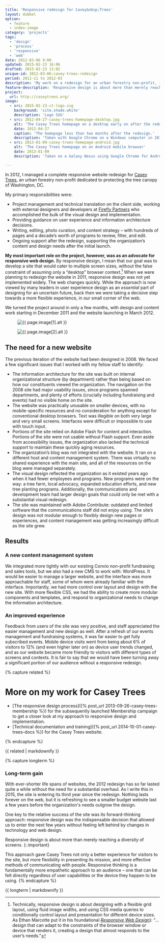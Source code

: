 ```yaml
---
title: 'Responsive redesign for Casey&nbsp;Trees'
layout: dubbel
option:
  - feature
  - index-image
category: 'projects'
tags:
  - 'design'
  - 'process'
  - 'responsive'
  - 'web'
date: 2012-03-06 9:00
updated: 2015-02-23 16:06
drafted: 2015-02-23 13:02
unique-id: 2012-03-06:casey-trees-redesign
period: 2011-11 to 2012-03
description: 'My work on a redesign for an urban forestry non-profit, in the early days of responsive web design.'
feature-description: 'Responsive design is about more than merely reaching a diversity of screens. This is my work on a redesign for an urban forestry non-profit, in the early days of responsive web design.'
project:
  url: http://caseytrees.org/
image:
  - src: 2015-02-23-ct-logo.svg
    background: 'site.shade.white'
    description: 'Logo SVG'
  - src: 2012-04-27-casey-trees-homepage-desktop.jpg
    alt: 'The Casey Trees homepage on a desktop early on after the redesign, with a series of slides and all navigation items visible, including events and the Tree Report Card.'
    date: 2012-04-27
    caption: 'The homepage less than two months after the redesign.'
    description: 'Taken with Google Chrome on a Windows computer in 2012, shortly after the redesign.'
  - src: 2013-01-09-casey-trees-homepage-android.jpg
    alt: 'The Casey Trees homepage on an Android mobile browser'
    date: 2013-01-09
    description: 'Taken on a Galaxy Nexus using Google Chrome for Android in 2013'

---
```


In 2012, I managed a complete responsive website redesign for [Casey Trees](http://caseytrees.org/), an urban forestry non-profit dedicated to protecting the tree canopy of Washington, DC.

My primary responsibilities were:

- Project management and technical translation on the client side, working with external designers and developers at [Firefly Partners](http://www.fireflypartners.com) who accomplished the bulk of the visual design and implementation.
- Providing guidance on user experience and information architecture decisions.
- Writing, editing, photo curation, and content strategy – with hundreds of pages and a decade’s worth of programs to review, filter, and edit.
- Ongoing support after the redesign, supporting the organization’s content and design needs after the initial launch.

**My most important role on the project, however, was as an advocate for responsive web design.** By responsive design, I mean that our goal was to develop a site that would cater to multiple screen sizes, without the false constraint of assuming only a “desktop” browser context.[^1] When we were planning to redesign the website in 2011, responsive design was not yet implemented widely. The web changes quickly. While the approach is now viewed by many leaders in user experience design as an *essential* part of designing for an uncertain future, back then we were taking a decisive step towards a more flexible experience, in our small corner of the web.

We turned the project around in only a few months, with design and content work starting in December 2011 and the website launching in March 2012.

<div class="grid">
<figure class="w66 screenshot">
  <img
    src="{{ site.image-url }}/{{ page.image[1].src }}" 
    alt="{{ page.image[1].alt }}"
  >
</figure>
<figure class="w33 screenshot">
  <img
    src="{{ site.image-url }}/{{ page.image[2].src }}" 
    alt="{{ page.image[2].alt }}"
  >
</figure>
</div>

## The need for a new website

The previous iteration of the website had been designed in 2008. We faced a few significant issues that I worked with my fellow staff to identify:

- The information architecture for the site was built on internal organizational structure (by department) rather than being based on how our constituents viewed the organization. The navigation on the 2008 site had major usability issues, since programs spanned departments, and plenty of efforts (crucially including fundraising and events) had no visible home on the site.
- The website was practically unusable on smaller devices, with no mobile-specific resources and no consideration for anything except for conventional desktop browsers. Text was illegible on both very large and very small screens. Interfaces were difficult or impossible to use with touch input.
- Portions of the site relied on Adobe Flash for content and interaction. Portions of the site were not usable without Flash support. Even aside from accessibility issues, the organization also lacked the technical support to maintain these quickly aging resources.
- The organization’s blog was not integrated with the website. It ran on a different host and content management system. There was virtually no shared experience with the main site, and all of the resources on the blog were managed separately.
- The visual design reflected the organization as it existed years ago when it had fewer employees and programs. New programs were on the way: a tree farm, local advocacy, expanded education efforts, and new tree planting programs. Additionally, the communications and development team had larger design goals that could only be met with a substantial visual redesign.
- The site was maintained with Adobe Contribute: outdated and limited software that the communications staff did not enjoy using. The site’s design was not modular enough to flexibly design new pages or experiences, and content management was getting increasingly difficult as the site grew.

## Results

### A new content management system

We integrated more tightly with our existing Convio non-profit fundraising and sales tools, but we also had a new CMS to work with: WordPress. It would be easier to manage a larger website, and the interface was more approachable for staff, some of whom were already familiar with the interface. Importantly, we had more control over layout and design with the new site. With more flexible CSS, we had the ability to create more modular components and templates, and respond to organizational needs to change the information architecture.

### An improved experience

Feedback from users of the site was very positive, and staff appreciated the easier management and new design as well. After a refresh of our events management and fundraising systems, it was far easier to get fully subscribed events. Mobile device visits went from being about 6% of visitors to 12% (and even higher later on) as device user trends changed, and as our website became more friendly to visitors with different types of screens and contexts. It is fair to say that we would have been turning away a significant portion of our audience without a responsive redesign.

{% capture related %}
# More on my work for Casey&nbsp;Trees

- [The responsive design process]({% post_url 2013-09-26-casey-trees-membership %}) for the subsequently launched Membership campaign to get a closer look at my approach to responsive design and implementation. 
- [Technical documentation and training]({% post_url 2014-10-01-casey-trees-docs %}) for the Casey Trees website.

{% endcapture %}

<aside class="ancillary">
{{ related | markdownify }}
</aside>

{% capture longterm %}
### Long-term gain

With ever-shorter life spans of websites, the 2012 redesign has so far lasted quite a while without the need for a substantial overhaul. As I write this in 2015, the site is entering its third year since the redesign. Nothing lasts forever on the web, but it is refreshing to see a smaller budget website last a few years before the organization's needs outgrow the design.

One key to the relative success of the site was its forward-thinking approach: responsive design was the indispensable decision that allowed us to enter the next few years without feeling left behind by changes in technology and web design.

Responsive design is about more than merely reaching a diversity of screens.
{:.important}

This approach gave Casey Trees not only a better experience for visitors to the site, but more flexibility in presenting its mission, and more effective methods of communicating with people. Responsive thinking is a fundamentally more empathetic approach to an audience – one that can be felt directly regardless of user capabilities or the device they happen to be using.
{% endcapture %}

<div class="flow-side">
  {{ longterm | markdownify }}
</div>

[^1]: Technically, responsive design is about designing with a flexible grid layout, using fluid image widths, and using CSS media queries to conditionally control layout and presentation for different device sizes. As Ethan Marcotte put it in his foundational <i class="publication"><a href="http://www.abookapart.com/products/responsive-web-design">Responsive Web Design</a></i>): “… design that can adapt to the constraints of the browser window or device that renders it, creating a design that almost responds to the user’s needs.”
